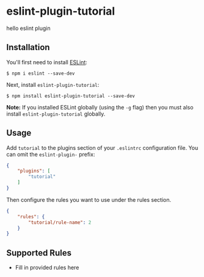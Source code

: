 # eslint-plugin-tutorial

hello eslint plugin

## Installation

You'll first need to install [ESLint](http://eslint.org):

```
$ npm i eslint --save-dev
```

Next, install `eslint-plugin-tutorial`:

```
$ npm install eslint-plugin-tutorial --save-dev
```

**Note:** If you installed ESLint globally (using the `-g` flag) then you must also install `eslint-plugin-tutorial` globally.

## Usage

Add `tutorial` to the plugins section of your `.eslintrc` configuration file. You can omit the `eslint-plugin-` prefix:

```json
{
    "plugins": [
        "tutorial"
    ]
}
```


Then configure the rules you want to use under the rules section.

```json
{
    "rules": {
        "tutorial/rule-name": 2
    }
}
```

## Supported Rules

* Fill in provided rules here





